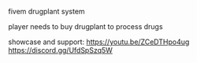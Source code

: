 fivem drugplant system

player needs to buy drugplant to process drugs

showcase and support:
https://youtu.be/ZCeDTHpo4ug
https://discord.gg/UfdSpSzq5W
